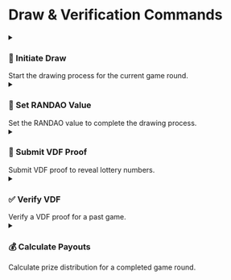 # Draw & Verification Commands

<details>
<summary><h3>🎲 Initiate Draw</h3>Start the drawing process for the current game round.</summary>

```sh
$ eatthepie initiate-draw
```

When you execute the command and all conditions are met:

```sh
Transaction Hash: 0x123...abc
Draw initiated successfully!
```

#### Tips 💡

- Make sure both conditions are met before initiating:
  - Minimum time interval has passed (check with `status` command)
  - Prize pool threshold has been reached (check with `status` command)
- The draw can only be initiated once per game
</details>

<details>
<summary><h3>🎲 Set RANDAO Value</h3>Set the RANDAO value to complete the drawing process.</summary>

```sh
$ eatthepie set-randao
```

When you execute the command, you'll first be prompted for the game:

```sh
Enter the game number to set the RANDAO value for: 2
```

If all conditions are met:

```sh
Transaction Hash: 0x123...abc
RANDAO value set successfully!
```

#### Tips 💡

- RANDAO values can only be set after the buffer period (128 blocks) has passed
- Make sure draw has been initiated first using the `initiate-draw` command
</details>

<details>
<summary><h3>📝 Submit VDF Proof</h3>Submit VDF proof to reveal lottery numbers.</summary>

```sh
$ eatthepie submit-vdf-proof
```

When you execute the command, you'll be prompted for two inputs:

```sh
Enter the game number to submit the VDF proof for: 2
Enter the path to the proof file (proof.json): ~/proof.json

Submitting VDF proof...
Transaction Hash: 0x123...abc
VDF proof submitted successfully!
```

#### Tips 💡

- Make sure the RANDAO value has been set before submitting the VDF proof
- The proof file (proof.json) must be generated using the [VDF prover tool](https://github.com/eatthepie/vdfs)
</details>

<details>
<summary><h3>✅ Verify VDF</h3>Verify a VDF proof for a past game.</summary>

```sh
$ eatthepie verify-vdf
```

When you execute the command, you'll be prompted for inputs:

```sh
Enter the game number to verify the VDF proof for: 1
Enter the path to the proof.json file: ~/proof.json

Verifying VDF proof...
Game 1 VDF verified successfully!
Winning Numbers: 7, 23, 25, 12
```

#### Tips 💡

- This command is used to verify proofs of past games
- To submit a proofs for the current game, use the `submit-vdf-proof` command instead
</details>

<details>
<summary><h3>💰 Calculate Payouts</h3>Calculate prize distribution for a completed game round.</summary>

```sh
$ eatthepie calculate-payouts
```

When you execute the command, you'll first be prompted for the game:

```sh
Enter the game number to calculate payouts for: 2

Calculating payouts...
Transaction Hash: 0x123...abc
Payouts calculation submitted!

Waiting for transaction to be confirmed...
Block Number: 1234567
Transaction confirmed successfully!

Fetching payout information...
Game 2 Payouts:
Prize Pool: 15.5 ETH
Jackpot Winners: 1 (10.0 ETH each)
3-in-a-row Winners: 2 (2.5 ETH each)
2-in-a-row Winners: 2 (1.0 ETH each)
```

#### Tips 💡

- Make sure the game's VDF proof has been submitted and validated first
- Once calculated, players can claim prizes

</details>
